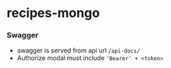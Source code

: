# recipes-mongo

### Swagger
- swagger is served from api url ```/api-docs/```
- Authorize modal must include ```'Bearer' + <token>```
